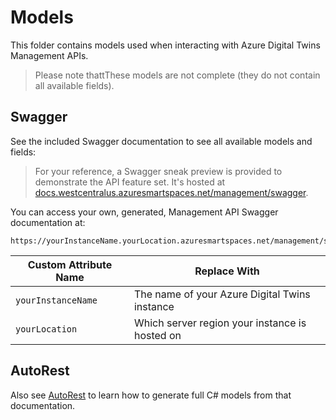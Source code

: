 # Models

This folder contains models used when interacting with Azure Digital Twins Management APIs.

> Please note thattThese models are not complete (they do not contain all available fields).  

## Swagger

See the included Swagger documentation to see all available models and fields:

>For your reference, a Swagger sneak preview is provided to demonstrate the API feature set.
>It's hosted at [docs.westcentralus.azuresmartspaces.net/management/swagger](https://docs.westcentralus.azuresmartspaces.net/management/swagger).

You can access your own, generated, Management API Swagger documentation at:

```plaintext
https://yourInstanceName.yourLocation.azuresmartspaces.net/management/swagger
```

| Custom Attribute Name | Replace With |
| --- | --- |
| `yourInstanceName` | The name of your Azure Digital Twins instance |
| `yourLocation` | Which server region your instance is hosted on |

## AutoRest

Also see [AutoRest](https://github.com/Azure/autorest) to learn how to generate full C# models from that documentation.
